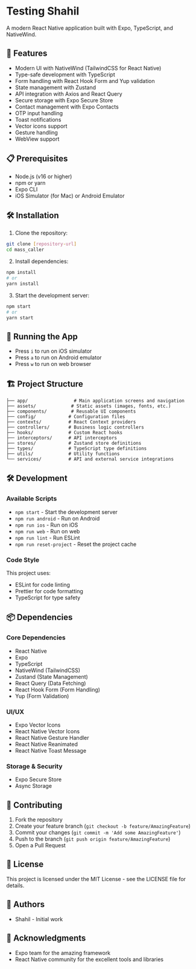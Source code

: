 # Testing Shahil

A modern React Native application built with Expo, TypeScript, and NativeWind.

## 🚀 Features

- Modern UI with NativeWind (TailwindCSS for React Native)
- Type-safe development with TypeScript
- Form handling with React Hook Form and Yup validation
- State management with Zustand
- API integration with Axios and React Query
- Secure storage with Expo Secure Store
- Contact management with Expo Contacts
- OTP input handling
- Toast notifications
- Vector icons support
- Gesture handling
- WebView support

## 📋 Prerequisites

- Node.js (v16 or higher)
- npm or yarn
- Expo CLI
- iOS Simulator (for Mac) or Android Emulator

## 🛠️ Installation

1. Clone the repository:

```bash
git clone [repository-url]
cd mass_caller
```

2. Install dependencies:

```bash
npm install
# or
yarn install
```

3. Start the development server:

```bash
npm start
# or
yarn start
```

## 📱 Running the App

- Press `i` to run on iOS simulator
- Press `a` to run on Android emulator
- Press `w` to run on web browser

## 🏗️ Project Structure

```
├── app/                 # Main application screens and navigation
├── assets/             # Static assets (images, fonts, etc.)
├── components/         # Reusable UI components
├── config/            # Configuration files
├── contexts/          # React Context providers
├── controllers/       # Business logic controllers
├── hooks/             # Custom React hooks
├── interceptors/      # API interceptors
├── stores/            # Zustand store definitions
├── types/             # TypeScript type definitions
├── utils/             # Utility functions
└── services/          # API and external service integrations
```

## 🛠️ Development

### Available Scripts

- `npm start` - Start the development server
- `npm run android` - Run on Android
- `npm run ios` - Run on iOS
- `npm run web` - Run on web
- `npm run lint` - Run ESLint
- `npm run reset-project` - Reset the project cache

### Code Style

This project uses:

- ESLint for code linting
- Prettier for code formatting
- TypeScript for type safety

## 📦 Dependencies

### Core Dependencies

- React Native
- Expo
- TypeScript
- NativeWind (TailwindCSS)
- Zustand (State Management)
- React Query (Data Fetching)
- React Hook Form (Form Handling)
- Yup (Form Validation)

### UI/UX

- Expo Vector Icons
- React Native Vector Icons
- React Native Gesture Handler
- React Native Reanimated
- React Native Toast Message

### Storage & Security

- Expo Secure Store
- Async Storage

## 🤝 Contributing

1. Fork the repository
2. Create your feature branch (`git checkout -b feature/AmazingFeature`)
3. Commit your changes (`git commit -m 'Add some AmazingFeature'`)
4. Push to the branch (`git push origin feature/AmazingFeature`)
5. Open a Pull Request

## 📝 License

This project is licensed under the MIT License - see the LICENSE file for details.

## 👥 Authors

- Shahil - Initial work

## 🙏 Acknowledgments

- Expo team for the amazing framework
- React Native community for the excellent tools and libraries
